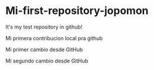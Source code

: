 # Mi-first-repository-jopomon
It's my test repository in github!

Mi primera contribucion local pra github

Mi primer cambio desde GitHub

Mi segundo cambio desde GitHub
